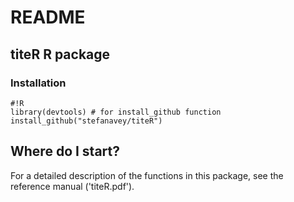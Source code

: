 # README #

## titeR R package ##

### Installation ###

```
#!R
library(devtools) # for install_github function
install_github("stefanavey/titeR")
```

## Where do I start? ##
For a detailed description of the functions in this package, see the reference manual ('titeR.pdf').
